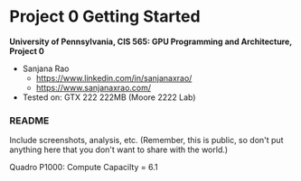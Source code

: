 Project 0 Getting Started
====================

**University of Pennsylvania, CIS 565: GPU Programming and Architecture, Project 0**

* Sanjana Rao
  * https://www.linkedin.com/in/sanjanaxrao/
  * https://www.sanjanaxrao.com/
* Tested on: GTX 222 222MB (Moore 2222 Lab)

### README

Include screenshots, analysis, etc. (Remember, this is public, so don't put
anything here that you don't want to share with the world.)

Quadro P1000: Compute Capacilty = 6.1

